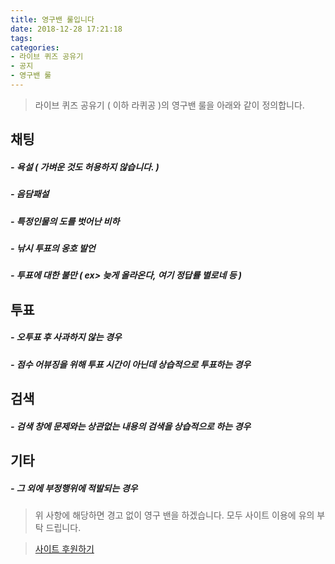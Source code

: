 ```yaml
---
title: 영구밴 룰입니다
date: 2018-12-28 17:21:18
tags:
categories: 
- 라이브 퀴즈 공유기
- 공지
- 영구밴 룰
---
```


> 라이브 퀴즈 공유기 ( 이하 라퀴공 )의 영구밴 룰을 아래와 같이 정의합니다.

## 채팅

##### - 욕설 ( 가벼운 것도 허용하지 않습니다. )
##### - 음담패설
##### - 특정인물의 도를 벗어난 비하
##### - 낚시 투표의 옹호 발언
##### - 투표에 대한 불만 ( ex> 늦게 올라온다, 여기 정답률 별로네 등 )

## 투표

##### - 오투표 후 사과하지 않는 경우
##### - 점수 어뷰징을 위해 투표 시간이 아닌데 상습적으로 투표하는 경우

## 검색

##### - 검색 창에 문제와는 상관없는 내용의 검색을 상습적으로 하는 경우

## 기타

##### - 그 외에 부정행위에 적발되는 경우

> 위 사항에 해당하면 경고 없이 영구 밴을 하겠습니다. 모두 사이트 이용에 유의 부탁 드립니다.

> [사이트 후원하기](https://toon.at/donate/636800116400915381)